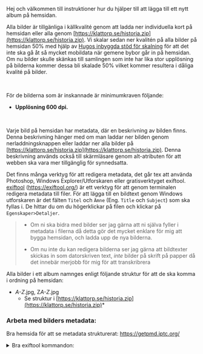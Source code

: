 Hej och välkommen till instruktioner hur du hjälper till att lägga till ett nytt album på hemsidan.

Alla bilder är tillgänliga i källkvalité genom att ladda ner individuella kort på hemsidan eller alla genom [https://klattorp.se/historia.zip](https://klattorp.se/historia.zip). Vi skalar sedan ner kvalitén på alla bilder på hemsidan 50% med hjälp av [Hugos inbyggda stöd för skalning](https://gohugo.io/content-management/image-processing/) för att det inte ska gå åt så mycket mobildata när gemene bybor går in på hemsidan. Om nu bilder skulle skänkas till samlingen som inte har lika stor upplösning på bilderna kommer dessa bli skalade 50% vilket kommer resultera i dåliga kvalité på bilder.

&nbsp;

För de bilderna som är inskannade är minimumkraven följande: 
* **Upplösning 600 dpi.**

&nbsp;

Varje bild på hemsidan har metadata, där en beskrivning av bilden finns. Denna beskrivning hänger med om man laddar ner bilden genom nerladdningsknappen eller laddar ner alla bilder på [https://klattorp.se/historia.zip](https://klattorp.se/historia.zip). Denna beskrivning används också till skärmläsare genom alt-atributen för att webben ska vara mer tillgänglig för synnedsatta. 

Det finns många verktyg för att redigera metadata, det går tex att använda Photoshop, Windows Explorer/Utforskaren eller gratisverktyget exiftool. [exiftool](https://github.com/exiftool/exiftool) (https://exiftool.org/) är ett verktyg för att genom terminalen redigera metadata till filer. För att lägga till en bildtext genom Windows utforskaren är det fälten ``Titel`` och ``Ämne`` (Eng. ``Title`` och ``Subject``) som ska fyllas i. De hittar du om du högerklickar på filen och klickar på ``Egenskaper>Detaljer``.

> * Om ni ska bidra med bilder ser jag gärna att ni själva fyller i metadata i filerna då detta gör det mycket enklare för mig att bygga hemsidan, och ladda upp de nya bilderna. 
> 
> * Om nu inte du kan redigera bilderna ser jag gärna att bildtexter skickas in som datorskriven text, *inte* bilder på skrift på papper då det innebär merjobb för mig för att transkribrera


Alla bilder i ett album namnges enligt följande struktur för att de ska komma i ordning på hemsidan: 
* *A-Z*.jpg, Z*A-Z*.jpg
  * Se struktur i [https://klattorp.se/historia.zip](https://klattorp.se/historia.zip)*


### Arbeta med bilders metadata: 
Bra hemsida för att se metadata strukturerat: https://getpmd.iptc.org/


<details>
<summary> Bra exiftool kommandon: </summary>

```
./exiftool "C:/{Sökväg till filen/mappen}"
```

#####  ExifTool Google Image IPTC metadata Tags:

``-r`` är rekursivt genom alla mappar.
``-overwrite_original`` tar bort de kopiorna som exiftool skapar.


[Copyright Notice:](https://iptc.org/std/photometadata/specification/IPTC-PhotoMetadata#copyright-notice)
```
./exiftool -r -xmp-dc:rights='Copyright © Klättorps Byalag & XXXX' "C:\XXXXX" -overwrite_original

```

[Web Statement of Rights:](https://www.iptc.org/std/photometadata/specification/IPTC-PhotoMetadata#web-statement-of-rights) till CC BY-NC 4.0:
```
./exiftool -r -xmp-xmprights:WebStatement='https://creativecommons.org/licenses/by-nc/4.0/' "C:\PATH" -overwrite_original
```


[Licensor URL:](https://ns.useplus.org/LDF/ldf-XMPSpecification#LicensorURL)
```
./exiftool -r -xmp:LicensorURL='https://klattorp.se' "C:\XXXX" -overwrite_original
```


[Credit Line:](https://iptc.org/std/photometadata/specification/IPTC-PhotoMetadata#credit-line)
```
./exiftool -r -xmp-photoshop:Credit='Klättorps Byalag' "C:\XXXXX" -overwrite_original
```


[Description Writer:](https://iptc.org/std/photometadata/specification/IPTC-PhotoMetadata#description-writer)
```
./exiftool -r -xmp-photoshop:CaptionWriter='Person, Person' "C:\XXXXX" -overwrite_original
```


[Creator:](https://iptc.org/std/photometadata/specification/IPTC-PhotoMetadata#creator)
```
./exiftool -r -xmp-dc:Creator='CREATOR NAME "C:\XXXXX" -overwrite_original
```

&nbsp;

Sammansatt:
```
./exiftool -r -xmp-dc:rights='Copyright © Klättorps Byalag & XXXX' -xmp:LicensorURL='https://klattorp.se' -xmp-photoshop:Credit='Klättorps Byalag' -xmp-photoshop:CaptionWriter='Person, Person' -xmp-xmprights:WebStatement='[C:\XXXXX](https://creativecommons.org/licenses/by-nc/4.0/)" "C:\XXXXX" -overwrite_original

</details>